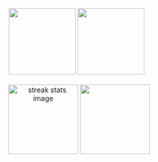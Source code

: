 <div align="center">
  <img height="134px" src="https://github-readme-stats.vercel.app/api?username=felpsg&theme=nord&show_icons=true&hide_title=true&hide_border=true&hide_rank=true&include_all_commits=true&count_private=true&line_height=21">
  <img height="134px" src="https://github-readme-stats.vercel.app/api/top-langs/?username=felpsg&theme=nord&&hide_title=true&hide_border=true&layout=compact&langs_count=8">
</div></br>

<div align="center">
  <img style="margin-left: 10px" height="140px" src="https://github-readme-streak-stats.herokuapp.com/?user=felpsg&theme=radical&hide_border=false" alt="streak stats image">
   <img height="140px" src="https://github-readme-stats.vercel.app/api?username=felpsg&theme=radical&hide_border=false&include_all_commits=false&count_private=tue")
</div>







